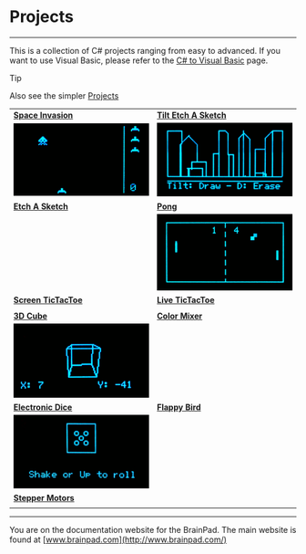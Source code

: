 # Projects
---

This is a collection of C# projects ranging from easy to advanced. If you want to use Visual Basic, please refer to the [C# to Visual Basic](../vb/csharp-to-vb.md) page.

> [!Tip]
> Also see the simpler [Projects](../../start-making/projects.md)

|  |  |
|--|--|
| [**Space Invasion**](space-invasion.md)  |  [**Tilt Etch A Sketch**](tilt-etch-a-sketch.md)  |
| [![Space Invasion](images/space-invasion.gif)](space-invasion.md) | [![Tilt Etch A Sketch](images/tilt-etch-a-sketch.gif)](tilt-etch-a-sketch.md) |
| [**Etch A Sketch**](etch-a-sketch.md)  |  [**Pong**](pong.md) |
|  | [![Pong](images/pong.gif)](pong.md) |
| [**Screen TicTacToe**](screen-tictactoe.md)  |  [**Live TicTacToe**](live-tictactoe.md) |
|  |  |
| [**3D Cube**](3d-cube.md) | [**Color Mixer**](color-mixer.md) |
| [![3D Cube](images/3d-cube.gif)](3d-cube.md) |  |
| [**Electronic Dice**](electronic-dice.md) | [**Flappy Bird**](flappy-bird.md) |
| [![Electronic Dice](images/electronic-dice.gif)](electronic-dice.md) |  |
| [**Stepper Motors**](stepper-motors.md) |  |
|  |  |

---
You are on the documentation website for the BrainPad. The main website is found at [www.brainpad.com](http://www.brainpad.com/)
